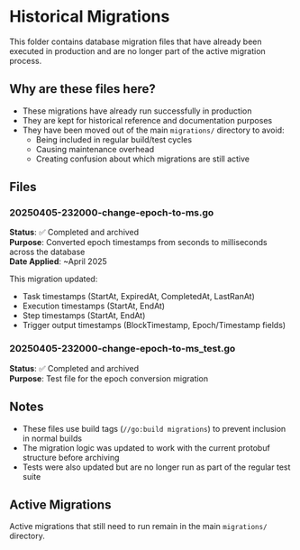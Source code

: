 # Historical Migrations

This folder contains database migration files that have already been executed in production and are no longer part of the active migration process.

## Why are these files here?

- These migrations have already run successfully in production
- They are kept for historical reference and documentation purposes
- They have been moved out of the main `migrations/` directory to avoid:
  - Being included in regular build/test cycles
  - Causing maintenance overhead
  - Creating confusion about which migrations are still active

## Files

### 20250405-232000-change-epoch-to-ms.go
**Status**: ✅ Completed and archived  
**Purpose**: Converted epoch timestamps from seconds to milliseconds across the database  
**Date Applied**: ~April 2025  

This migration updated:
- Task timestamps (StartAt, ExpiredAt, CompletedAt, LastRanAt)
- Execution timestamps (StartAt, EndAt) 
- Step timestamps (StartAt, EndAt)
- Trigger output timestamps (BlockTimestamp, Epoch/Timestamp fields)

### 20250405-232000-change-epoch-to-ms_test.go
**Status**: ✅ Completed and archived  
**Purpose**: Test file for the epoch conversion migration  

## Notes

- These files use build tags (`//go:build migrations`) to prevent inclusion in normal builds
- The migration logic was updated to work with the current protobuf structure before archiving
- Tests were also updated but are no longer run as part of the regular test suite

## Active Migrations

Active migrations that still need to run remain in the main `migrations/` directory. 